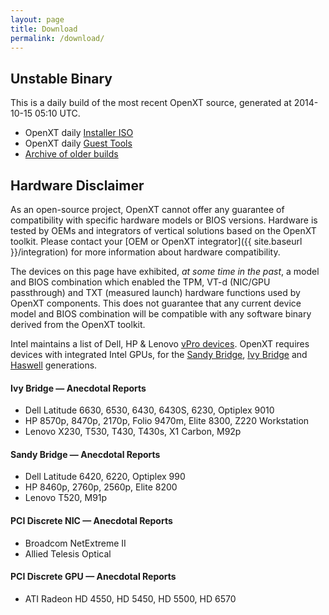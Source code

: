 ```yaml
---
layout: page
title: Download
permalink: /download/
---
```


## Unstable Binary

This is a daily build of the most recent OpenXT source, generated at 2014-10-15 05:10 UTC.

+ OpenXT daily [Installer ISO](http://openxt.org/build/unstable/openxt-installer-12345.iso) 
+ OpenXT daily [Guest Tools](http://openxt.org/build/unstable/openxt-guest-tools-12345.zip)
+ [Archive of older builds](http://openxt.org/build/unstable/archive)

## Hardware Disclaimer

As an open-source project, OpenXT cannot offer any guarantee of compatibility with specific hardware models or BIOS versions.  Hardware is tested by OEMs and integrators of vertical solutions based on the OpenXT toolkit.  Please contact your [OEM or OpenXT integrator]({{ site.baseurl }}/integration) for more information about hardware compatibility.

The devices on this page have exhibited, *at some time in the past*, a model and BIOS combination which enabled the TPM, VT-d (NIC/GPU passthrough) and TXT (measured launch) hardware functions used by OpenXT components.  This does not guarantee that any current device model and BIOS combination will be compatible with any software binary derived from the OpenXT toolkit.

Intel maintains a list of Dell, HP & Lenovo [vPro devices](https://msp.intel.com/find-a-vpro-system). OpenXT requires devices with integrated Intel GPUs, for the [Sandy Bridge](http://en.wikipedia.org/wiki/Sandy_Bridge), [Ivy Bridge](http://en.wikipedia.org/wiki/Ivy_Bridge_%28microarchitecture%29) and [Haswell](http://en.wikipedia.org/wiki/Haswell_%28microarchitecture%29) generations.

#### Ivy Bridge &mdash; Anecdotal Reports

+ Dell Latitude 6630, 6530, 6430, 6430S, 6230, Optiplex 9010
+ HP 8570p, 8470p, 2170p, Folio 9470m, Elite 8300, Z220 Workstation
+ Lenovo X230, T530, T430, T430s, X1 Carbon, M92p


#### Sandy Bridge &mdash; Anecdotal Reports

+ Dell Latitude 6420, 6220, Optiplex 990
+ HP 8460p, 2760p, 2560p, Elite 8200
+ Lenovo T520, M91p 

#### PCI Discrete NIC &mdash; Anecdotal Reports

+ Broadcom NetExtreme II
+ Allied Telesis Optical

#### PCI Discrete GPU &mdash; Anecdotal Reports

+ ATI Radeon HD 4550, HD 5450, HD 5500, HD 6570

